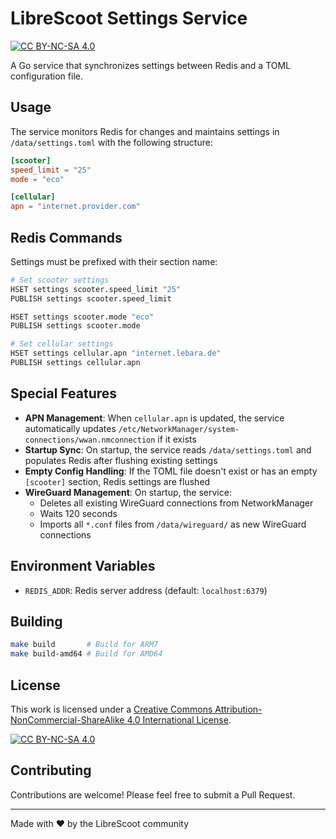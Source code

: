 # LibreScoot Settings Service

[![CC BY-NC-SA 4.0][cc-by-nc-sa-shield]][cc-by-nc-sa]

A Go service that synchronizes settings between Redis and a TOML configuration file.

## Usage

The service monitors Redis for changes and maintains settings in `/data/settings.toml` with the following structure:

```toml
[scooter]
speed_limit = "25"
mode = "eco"

[cellular]
apn = "internet.provider.com"
```

## Redis Commands

Settings must be prefixed with their section name:

```bash
# Set scooter settings
HSET settings scooter.speed_limit "25"
PUBLISH settings scooter.speed_limit

HSET settings scooter.mode "eco"
PUBLISH settings scooter.mode

# Set cellular settings
HSET settings cellular.apn "internet.lebara.de"
PUBLISH settings cellular.apn
```

## Special Features

- **APN Management**: When `cellular.apn` is updated, the service automatically updates `/etc/NetworkManager/system-connections/wwan.nmconnection` if it exists
- **Startup Sync**: On startup, the service reads `/data/settings.toml` and populates Redis after flushing existing settings
- **Empty Config Handling**: If the TOML file doesn't exist or has an empty `[scooter]` section, Redis settings are flushed
- **WireGuard Management**: On startup, the service:
  - Deletes all existing WireGuard connections from NetworkManager
  - Waits 120 seconds
  - Imports all `*.conf` files from `/data/wireguard/` as new WireGuard connections

## Environment Variables

- `REDIS_ADDR`: Redis server address (default: `localhost:6379`)

## Building

```bash
make build       # Build for ARM7
make build-amd64 # Build for AMD64
```

## License

This work is licensed under a
[Creative Commons Attribution-NonCommercial-ShareAlike 4.0 International License][cc-by-nc-sa].

[![CC BY-NC-SA 4.0][cc-by-nc-sa-image]][cc-by-nc-sa]

[cc-by-nc-sa]: http://creativecommons.org/licenses/by-nc-sa/4.0/
[cc-by-nc-sa-image]: https://licensebuttons.net/l/by-nc-sa/4.0/88x31.png
[cc-by-nc-sa-shield]: https://img.shields.io/badge/License-CC%20BY--NC--SA%204.0-lightgrey.svg

## Contributing

Contributions are welcome! Please feel free to submit a Pull Request.

---

Made with ❤️ by the LibreScoot community

